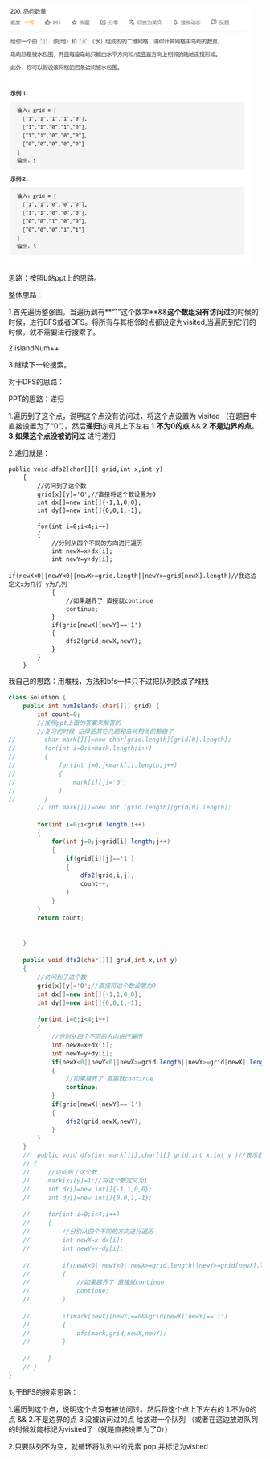 <img src="1_200岛屿数量.assets/image-20201211200214590.png" alt="image-20201211200214590" style="zoom:50%;" />

思路：按照b站ppt上的思路。

整体思路：

1.首先遍历整张图，当遍历到有**“1”这个数字**&&**这个数组没有访问过**的时候的时候，进行BFS或者DFS。将所有与其相邻的点都设定为visited,当遍历到它们的时候，就不需要进行搜索了。

2.islandNum++

3.继续下一轮搜索。



对于DFS的思路：

PPT的思路：递归

1.遍历到了这个点，说明这个点没有访问过，将这个点设置为 visited （在题目中直接设置为了“0”）。然后**递归**访问其上下左右   **1.**不为0的点**** && **2.不是边界的点**。  **3.如果这个点没被访问过** 进行递归

2.递归就是：

```
public void dfs2(char[][] grid,int x,int y)
    {
        //访问到了这个数
        grid[x][y]='0';//直接将这个数设置为0
        int dx[]=new int[]{-1,1,0,0};
        int dy[]=new int[]{0,0,1,-1};

        for(int i=0;i<4;i++)
        {
            //分别从四个不同的方向进行遍历
            int newX=x+dx[i];
            int newY=y+dy[i];
            if(newX<0||newY<0||newX>=grid.length||newY>=grid[newX].length)//我这边定义x为几行 y为几列
            {
                //如果越界了 直接就continue
                continue;
            }
            if(grid[newX][newY]=='1')
            {
                dfs2(grid,newX,newY);
            }
        }
    }
```

我自己的思路：用堆栈，方法和bfs一样只不过把队列换成了堆栈

```java
class Solution {
    public int numIslands(char[][] grid) {
        int count=0;
        //按照ppt上面的答案来解答的
        //复习的时候 记得把其它几题和岛屿相关的都做了
//        char mark[][]=new char[grid.length][grid[0].length];
//        for(int i=0;i<mark.length;i++)
//        {
//            for(int j=0;j<mark[i].length;j++)
//            {
//                mark[i][j]='0';
//            }
//        }
        // int mark[][]=new int [grid.length][grid[0].length];

        for(int i=0;i<grid.length;i++)
        {
            for(int j=0;j<grid[i].length;j++)
            {
                if(grid[i][j]=='1')
                {
                    dfs2(grid,i,j);
                    count++;
                }
            }
        }
        return count;
        

    }

    public void dfs2(char[][] grid,int x,int y)
    {
        //访问到了这个数
        grid[x][y]='0';//直接将这个数设置为0
        int dx[]=new int[]{-1,1,0,0};
        int dy[]=new int[]{0,0,1,-1};

        for(int i=0;i<4;i++)
        {
            //分别从四个不同的方向进行遍历
            int newX=x+dx[i];
            int newY=y+dy[i];
            if(newX<0||newY<0||newX>=grid.length||newY>=grid[newX].length)//我这边定义x为几行 y为几列
            {
                //如果越界了 直接就continue
                continue;
            }
            if(grid[newX][newY]=='1')
            {
                dfs2(grid,newX,newY);
            }
        }
    }
    //  public void dfs(int mark[][],char[][] grid,int x,int y )//表示数组 原始数组 需要dfs的坐标
    // {
    //     //访问到了这个数
    //     mark[x][y]=1;//将这个数定义为1
    //     int dx[]=new int[]{-1,1,0,0};
    //     int dy[]=new int[]{0,0,1,-1};

    //     for(int i=0;i<4;i++)
    //     {
    //         //分别从四个不同的方向进行遍历
    //         int newX=x+dx[i];
    //         int newY=y+dy[i];

    //         if(newX<0||newY<0||newX>=grid.length||newY>=grid[newX].length)//我这边定义x为几行 y为几列
    //         {
    //             //如果越界了 直接就continue
    //             continue;
    //         }

    //         if(mark[newX][newY]==0&&grid[newX][newY]=='1')
    //         {
    //             dfs(mark,grid,newX,newY);
    //         }

    //     }
    // }
}
```



对于BFS的搜索思路：

1.遍历到这个点，说明这个点没有被访问过。然后将这个点上下左右的 1.不为0的点 && 2.不是边界的点   3.没被访问过的点  给放进一个队列 （或者在这边放进队列的时候就能标记为visited了（就是直接设置为了0））

2.只要队列不为空，就循环将队列中的元素 pop 并标记为visited





